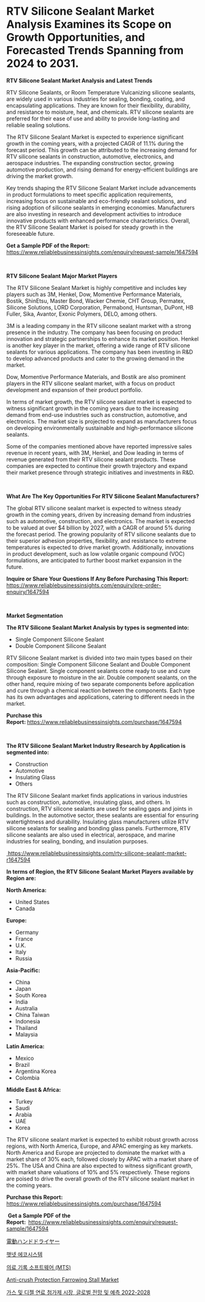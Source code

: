 <p><h1>RTV Silicone Sealant Market Analysis Examines its Scope on Growth Opportunities, and Forecasted Trends Spanning from 2024 to 2031.</h1></p><p><strong>RTV Silicone Sealant Market Analysis and Latest Trends</strong></p>
<p><p>RTV Silicone Sealants, or Room Temperature Vulcanizing silicone sealants, are widely used in various industries for sealing, bonding, coating, and encapsulating applications. They are known for their flexibility, durability, and resistance to moisture, heat, and chemicals. RTV silicone sealants are preferred for their ease of use and ability to provide long-lasting and reliable sealing solutions.</p><p>The RTV Silicone Sealant Market is expected to experience significant growth in the coming years, with a projected CAGR of 11.1% during the forecast period. This growth can be attributed to the increasing demand for RTV silicone sealants in construction, automotive, electronics, and aerospace industries. The expanding construction sector, growing automotive production, and rising demand for energy-efficient buildings are driving the market growth.</p><p>Key trends shaping the RTV Silicone Sealant Market include advancements in product formulations to meet specific application requirements, increasing focus on sustainable and eco-friendly sealant solutions, and rising adoption of silicone sealants in emerging economies. Manufacturers are also investing in research and development activities to introduce innovative products with enhanced performance characteristics. Overall, the RTV Silicone Sealant Market is poised for steady growth in the foreseeable future.</p></p>
<p><strong>Get a Sample PDF of the Report:&nbsp;</strong> <a href="https://www.reliablebusinessinsights.com/enquiry/request-sample/1647594">https://www.reliablebusinessinsights.com/enquiry/request-sample/1647594</a></p>
<p>&nbsp;</p>
<p><strong>RTV Silicone Sealant Major Market Players</strong></p>
<p><p>The RTV Silicone Sealant Market is highly competitive and includes key players such as 3M, Henkel, Dow, Momentive Performance Materials, Bostik, ShinEtsu, Master Bond, Wacker Chemie, CHT Group, Permatex, Silicone Solutions, LORD Corporation, Permabond, Huntsman, DuPont, HB Fuller, Sika, Avantor, Exonic Polymers, DELO, among others.</p><p>3M is a leading company in the RTV silicone sealant market with a strong presence in the industry. The company has been focusing on product innovation and strategic partnerships to enhance its market position. Henkel is another key player in the market, offering a wide range of RTV silicone sealants for various applications. The company has been investing in R&D to develop advanced products and cater to the growing demand in the market.</p><p>Dow, Momentive Performance Materials, and Bostik are also prominent players in the RTV silicone sealant market, with a focus on product development and expansion of their product portfolio.</p><p>In terms of market growth, the RTV silicone sealant market is expected to witness significant growth in the coming years due to the increasing demand from end-use industries such as construction, automotive, and electronics. The market size is projected to expand as manufacturers focus on developing environmentally sustainable and high-performance silicone sealants.</p><p>Some of the companies mentioned above have reported impressive sales revenue in recent years, with 3M, Henkel, and Dow leading in terms of revenue generated from their RTV silicone sealant products. These companies are expected to continue their growth trajectory and expand their market presence through strategic initiatives and investments in R&D.</p></p>
<p>&nbsp;</p>
<p><strong>What Are The Key Opportunities For RTV Silicone Sealant Manufacturers?</strong></p>
<p><p>The global RTV silicone sealant market is expected to witness steady growth in the coming years, driven by increasing demand from industries such as automotive, construction, and electronics. The market is expected to be valued at over $4 billion by 2027, with a CAGR of around 5% during the forecast period. The growing popularity of RTV silicone sealants due to their superior adhesion properties, flexibility, and resistance to extreme temperatures is expected to drive market growth. Additionally, innovations in product development, such as low volatile organic compound (VOC) formulations, are anticipated to further boost market expansion in the future.</p></p>
<p><strong>Inquire or Share Your Questions If Any Before Purchasing This Report:</strong> <a href="https://www.reliablebusinessinsights.com/enquiry/pre-order-enquiry/1647594">https://www.reliablebusinessinsights.com/enquiry/pre-order-enquiry/1647594</a></p>
<p>&nbsp;</p>
<p><strong>Market Segmentation</strong></p>
<p><strong>The RTV Silicone Sealant Market Analysis by types is segmented into:</strong></p>
<p><ul><li>Single Component Silicone Sealant</li><li>Double Component Silicone Sealant</li></ul></p>
<p><p>RTV Silicone Sealant market is divided into two main types based on their composition: Single Component Silicone Sealant and Double Component Silicone Sealant. Single component sealants come ready to use and cure through exposure to moisture in the air. Double component sealants, on the other hand, require mixing of two separate components before application and cure through a chemical reaction between the components. Each type has its own advantages and applications, catering to different needs in the market.</p></p>
<p><strong>Purchase this Report:&nbsp;</strong><a href="https://www.reliablebusinessinsights.com/purchase/1647594">https://www.reliablebusinessinsights.com/purchase/1647594</a></p>
<p>&nbsp;</p>
<p><strong>The RTV Silicone Sealant Market Industry Research by Application is segmented into:</strong></p>
<p><ul><li>Construction</li><li>Automotive</li><li>Insulating Glass</li><li>Others</li></ul></p>
<p><p>The RTV Silicone Sealant market finds applications in various industries such as construction, automotive, insulating glass, and others. In construction, RTV silicone sealants are used for sealing gaps and joints in buildings. In the automotive sector, these sealants are essential for ensuring watertightness and durability. Insulating glass manufacturers utilize RTV silicone sealants for sealing and bonding glass panels. Furthermore, RTV silicone sealants are also used in electrical, aerospace, and marine industries for sealing, bonding, and insulation purposes.</p></p>
<p><a href="https://www.reliablebusinessinsights.com/rtv-silicone-sealant-market-r1647594">&nbsp;https://www.reliablebusinessinsights.com/rtv-silicone-sealant-market-r1647594</a></p>
<p><strong>In terms of Region, the RTV Silicone Sealant Market Players available by Region are:</strong></p>
<p>
    <p> <strong> North America: </strong>
        <ul>
            <li>United States</li>
            <li>Canada</li>
        </ul>
        </p> 
    <p> <strong> Europe: </strong>
        <ul>
            <li>Germany</li>
            <li>France</li>
            <li>U.K.</li>
            <li>Italy</li>
            <li>Russia</li>
        </ul>
        </p> 
    <p> <strong> Asia-Pacific: </strong>
        <ul>
            <li>China</li>
            <li>Japan</li>
            <li>South Korea</li>
            <li>India</li>
            <li>Australia</li>
            <li>China Taiwan</li>
            <li>Indonesia</li>
            <li>Thailand</li>
            <li>Malaysia</li>
        </ul>
        </p> 
    <p> <strong> Latin America: </strong>
        <ul>
            <li>Mexico</li>
            <li>Brazil</li>
            <li>Argentina Korea</li>
            <li>Colombia</li>
        </ul>
        </p> 
    <p> <strong> Middle East & Africa: </strong>
        <ul>
            <li>Turkey</li>
            <li>Saudi</li>
            <li>Arabia</li>
            <li>UAE</li>
            <li>Korea</li>
        </ul>
    </p>
    </p>
<p><p>The RTV silicone sealant market is expected to exhibit robust growth across regions, with North America, Europe, and APAC emerging as key markets. North America and Europe are projected to dominate the market with a market share of 30% each, followed closely by APAC with a market share of 25%. The USA and China are also expected to witness significant growth, with market share valuations of 10% and 5% respectively. These regions are poised to drive the overall growth of the RTV silicone sealant market in the coming years.</p></p>
<p><strong>Purchase this Report: </strong><a href="https://www.reliablebusinessinsights.com/purchase/1647594">https://www.reliablebusinessinsights.com/purchase/1647594</a></p>
<p>&nbsp;<strong>Get a Sample PDF of the Report:&nbsp;&nbsp;</strong><a href="https://www.reliablebusinessinsights.com/enquiry/request-sample/1647594">https://www.reliablebusinessinsights.com/enquiry/request-sample/1647594</a></p>
<p><strong></strong></p>
<p><p><a href="https://medium.com/@desekay3566/%E9%9B%BB%E5%8B%95%E3%83%8F%E3%83%B3%E3%83%89%E3%83%89%E3%83%A9%E3%82%A4%E3%83%A4%E3%83%BC%E5%B8%82%E5%A0%B4-2031%E5%B9%B4%E3%81%BE%E3%81%A7%E3%81%AE%E3%83%88%E3%83%AC%E3%83%B3%E3%83%89-%E4%BA%88%E6%B8%AC-%E7%AB%B6%E4%BA%89%E5%88%86%E6%9E%90-8f50a088a724">電動ハンドドライヤー</a></p><p><a href="https://medium.com/@mayekuhic00/%ED%96%87%EB%84%B7-%EC%97%90%EC%BD%94%EC%8B%9C%EC%8A%A4%ED%85%9C-%EC%8B%9C%EC%9E%A5-%ED%86%B5%EC%B0%B0-2024%EB%85%84%EB%B6%80%ED%84%B0-2031%EB%85%84%EA%B9%8C%EC%A7%80%EC%9D%98-%EC%8B%9C%EC%9E%A5-%ED%8A%B8%EB%A0%8C%EB%93%9C-%EC%84%B1%EC%9E%A5-%EC%98%88%EC%B8%A1-ca9d3f0b7f1e">햇넷 에코시스템</a></p><p><a href="https://medium.com/@lizaheller2023/%EC%9D%98%EB%A3%8C-%EC%A0%84%EC%82%AC-%EC%86%8C%ED%94%84%ED%8A%B8%EC%9B%A8%EC%96%B4-mts-%EC%8B%9C%EC%9E%A5-%EC%84%B1%EA%B3%B5%EC%A0%81%EC%9D%B8-%EB%B9%84%EC%A6%88%EB%8B%88%EC%8A%A4-%EC%A0%84%EB%9E%B5%EC%9D%98-%ED%95%B5%EC%8B%AC-2031%EB%85%84%EA%B9%8C%EC%A7%80-%EC%98%88%EC%B8%A1-2d6b9b73882e">의료 기록 소프트웨어 (MTS)</a></p><p><a href="https://github.com/dmmanir420/Market-Research-Report-List-1/blob/main/anti-crush-protection-farrowing-stall-market.md">Anti-crush Protection Farrowing Stall Market</a></p><p><a href="https://github.com/airdroplover110/Market-Research-Report-List-1/blob/main/6784119130997.md">가스 및 디젤 연료 첨가제 시장, 글로벌 전망 및 예측 2022-2028</a></p></p>